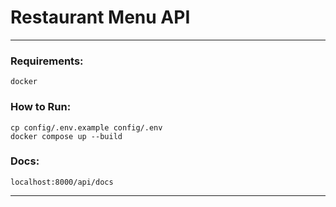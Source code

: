 # Restaurant Menu API

---

### Requirements:

```
docker
```

### How to Run:

```
cp config/.env.example config/.env
docker compose up --build
```

### Docs:

```
localhost:8000/api/docs
```

---
